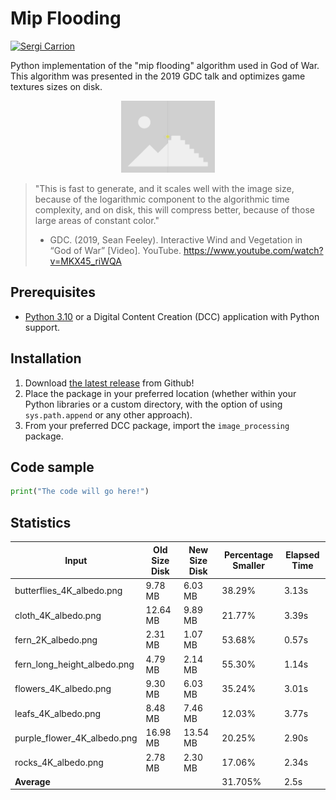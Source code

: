 # Mip Flooding

[![Sergi Carrion](https://img.shields.io/badge/secarri-open%20source-blueviolet.svg)](https://es.linkedin.com/in/secarri)

Python implementation of the "mip flooding" algorithm used in God of War. This algorithm was presented in the 2019 GDC talk and optimizes game textures sizes on disk.

<p align="center">
  <img src="examples/example.gif" width="150" height="115" alt="Texture before and after the mip flooding">
</p>

> "This is fast to generate, and it scales well with the image size, because of the logarithmic component to the algorithmic time complexity, and  on disk, this will compress better, because of those large areas of constant color."
> - GDC. (2019, Sean Feeley). Interactive Wind and Vegetation in “God of War” [Video]. YouTube. https://www.youtube.com/watch?v=MKX45_riWQA

## Prerequisites

-   [Python 3.10](https://www.python.org/downloads/release/python-3100/) or a Digital Content Creation (DCC) application with Python support.

## Installation

1. Download [the latest release]([https://github.com/EmbarkStudios/blender-tools/releases/latest](https://github.com/secarri/mip_flooding/releases)) from Github!
2. Place the package in your preferred location (whether within your Python libraries or a custom directory, with the option of using `sys.path.append` or any other approach).
3. From your preferred DCC package, import the `image_processing` package.

## Code sample

```python
print("The code will go here!")
```
## Statistics

| Input                      | Old Size Disk | New Size Disk | Percentage Smaller | Elapsed Time |
| --------------------------  | ------------ | ------------- | ------------------- | ------------ |
| butterflies_4K_albedo.png  | 9.78 MB      | 6.03 MB       | 38.29%             | 3.13s        |
| cloth_4K_albedo.png        | 12.64 MB     | 9.89 MB       | 21.77%             | 3.39s        |
| fern_2K_albedo.png         | 2.31 MB      | 1.07 MB       | 53.68%             | 0.57s        |
| fern_long_height_albedo.png| 4.79 MB      | 2.14 MB       | 55.30%             | 1.14s        |
| flowers_4K_albedo.png      | 9.30 MB      | 6.03 MB       | 35.24%             | 3.01s        |
| leafs_4K_albedo.png        | 8.48 MB      | 7.46 MB       | 12.03%             | 3.77s        |
| purple_flower_4K_albedo.png| 16.98 MB     | 13.54 MB      | 20.25%             | 2.90s        |
| rocks_4K_albedo.png        | 2.78 MB      | 2.30 MB       | 17.06%             | 2.34s        |
| **Average**                |              |               | 31.705%            | 2.5s         |

